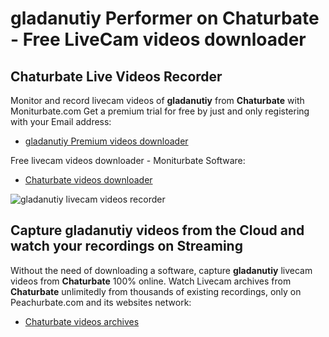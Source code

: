 # gladanutiy Performer on Chaturbate - Free LiveCam videos downloader

## Chaturbate Live Videos Recorder

Monitor and record livecam videos of **gladanutiy** from **Chaturbate** with Moniturbate.com
Get a premium trial for free by just and only registering with your Email address:
* [gladanutiy Premium videos downloader](https://moniturbate.com/request-demo-licence-key.html)

Free livecam videos downloader - Moniturbate Software:
* [Chaturbate videos downloader](https://moniturbate.com/moniturbate-download-software.html)

![gladanutiy livecam videos recorder](https://peachurnet.com/templates/moniturbate-software.png)


## Capture gladanutiy videos from the Cloud and watch your recordings on Streaming

Without the need of downloading a software, capture **gladanutiy** livecam videos from **Chaturbate** 100% online.
Watch Livecam archives from **Chaturbate** unlimitedly from thousands of existing recordings, only on Peachurbate.com and its websites network:
* [Chaturbate videos archives](https://peachurnet.com/)